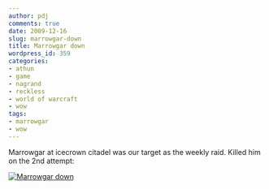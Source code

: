 ```yaml
---
author: pdj
comments: true
date: 2009-12-16
slug: marrowgar-down
title: Marrowgar down
wordpress_id: 359
categories:
- athun
- game
- nagrand
- reckless
- world of warcraft
- wow
tags:
- marrowgar
- wow
---
```


Marrowgar at icecrown citadel was our target as the weekly raid. Killed him on the 2nd attempt:

[![Marrowgar down](/images/marrowgar_down_thumb.png)](/images/marrowgar_down.jpg)

